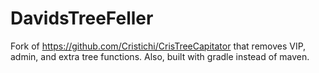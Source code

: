 # DavidsTreeFeller

Fork of https://github.com/Cristichi/CrisTreeCapitator that removes VIP, admin, and extra tree functions. Also, built with gradle instead of maven. 
